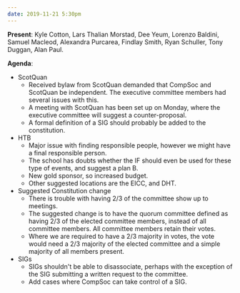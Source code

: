 ```yaml
---
date: 2019-11-21 5:30pm
---
```


**Present**:
Kyle Cotton, Lars Thalian Morstad, Dee Yeum, Lorenzo Baldini, Samuel Macleod, Alexandra Purcarea, Findlay Smith, Ryan Schuller, Tony Duggan, Alan Paul.

**Agenda**:
* ScotQuan
	* Received bylaw from ScotQuan demanded that CompSoc and ScotQuan be independent. The executive committee members had several issues with this.
	* A meeting with ScotQuan has been set up on Monday, where the executive committee will suggest a counter-proposal.
	* A formal definition of a SIG should probably be added to the constitution.  
* HTB
	* Major issue with finding responsible people, however we might have a final responsible person. 
	* The school has doubts whether the IF should even be used for these type of events, and suggest a plan B.
	* New gold sponsor, so increased budget. 
	* Other suggested locations are the EICC, and DHT.
* Suggested Constitution change
	* There is trouble with having 2/3 of the committee show up to meetings.
	* The suggested change is to have the quorum committee defined as having 2/3 of the elected committee members, instead of all committee members. All committee members retain their votes. 
	* Where we are required to have a 2/3 majority in votes, the vote would need a 2/3 majority of the elected committee and a simple majority of all members present.
* SIGs
	* SIGs shouldn't be able to disassociate, perhaps with the exception of the SIG submitting a written request to the committee. 
	* Add cases where CompSoc can take control of a SIG.
